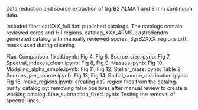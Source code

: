 Data reduction and source extraction of SgrB2 ALMA 1 and 3 mm continuum data.

Included files:
catXXX_full.dat: published catalogs. The catalogs contain reviewed cores and HII regions.
catalog_XXX_4RMS..: astrodendro generated catalog with manually reviewed scores.
SgrB2XXX_regions.crtf: masks used during cleaning.

Flux_Comparison_fixed.ipynb: Fig 4, Fig 6.
Source_size.ipynb: Fig 7.
Spectral_indexes_clean.ipynb: Fig 8, Fig 9.
Masses.ipynb: Fig 10.
Modeling_alpha_simple.ipynb: Fig 11, Fig 12.
Stellar_mass.ipynb: Table 2.
Sources_per_source.ipynb: Fig 13, Fig 14.
Radial_source_distribution.ipynb: Fig 18.
make_regions.ipynb: creating ds9 region files from the catalog.
purify_catalog.py: removing false positives after manual review to create a working catalog.
Line_subtraction_fixed.ipynb: Testing the removal of spectral lines.
